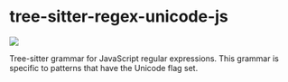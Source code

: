 # tree-sitter-regex-unicode-js
[![](https://img.shields.io/npm/v/tree-sitter-regex-unicode-js)](https://www.npmjs.com/package/tree-sitter-regex-unicode-js)

Tree-sitter grammar for JavaScript regular expressions. This grammar is specific to patterns that have the Unicode flag set.
